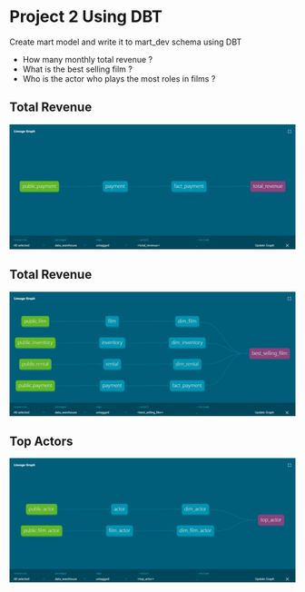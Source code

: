 # **Project 2 Using DBT**

Create mart model and write it to mart_dev schema using DBT
- How many monthly total revenue ?
- What is the best selling film ?
- Who is the actor who plays the most roles in films ?

## **Total Revenue**
![Total Revenue](total_revenue.jpg)

## **Total Revenue**
![best selling film](best_sellin_film.jpg)

## **Top Actors**
![Top Actors](top_actor.jpg)

